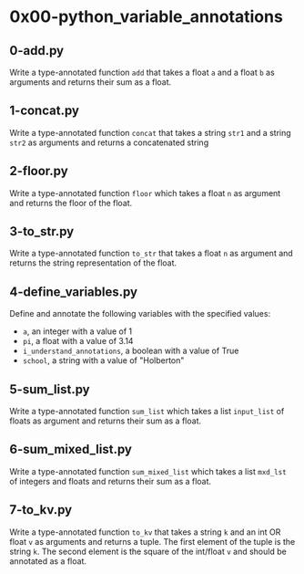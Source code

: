 # 0x00-python_variable_annotations

## 0-add.py

Write a type-annotated function `add` that takes a float `a` and a float `b` as arguments
and returns their sum as a float.

## 1-concat.py

Write a type-annotated function `concat` that takes a string `str1` and a string `str2` as
arguments and returns a concatenated string

## 2-floor.py

Write a type-annotated function `floor` which takes a float `n` as argument and returns
the floor of the float.

## 3-to_str.py

Write a type-annotated function `to_str` that takes a float `n` as argument and returns
the string representation of the float.

## 4-define_variables.py

Define and annotate the following variables with the specified values:

- `a`, an integer with a value of 1
- `pi`, a float with a value of 3.14
- `i_understand_annotations`, a boolean with a value of True
- `school`, a string with a value of "Holberton"

## 5-sum_list.py
Write a type-annotated function `sum_list` which takes a list `input_list` of floats
as argument and returns their sum as a float.

## 6-sum_mixed_list.py

Write a type-annotated function `sum_mixed_list` which takes a list `mxd_lst`
of integers and floats and returns their sum as a float.

## 7-to_kv.py

Write a type-annotated function `to_kv` that takes a string `k` and an int OR float `v`
as arguments and returns a tuple. The first element of the tuple is the string `k`.
The second element is the square of the int/float `v` and should be annotated as a float.
